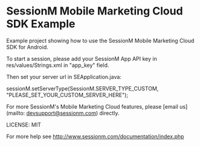 SessionM Mobile Marketing Cloud SDK Example
===================

Example project showing how to use the SessionM Mobile Marketing Cloud SDK for Android.

To start a session, please add your SessionM App API key in res/values/Strings.xml in "app_key" field.

Then set your server url in SEApplication.java:

sessionM.setServerType(SessionM.SERVER_TYPE_CUSTOM, "PLEASE_SET_YOUR_CUSTOM_SERVER_HERE");


For more SessionM's Mobile Marketing Cloud features, please [email us](mailto: devsupport@sessionm.com) directly.

LICENSE: MIT

For more help see http://www.sessionm.com/documentation/index.php
